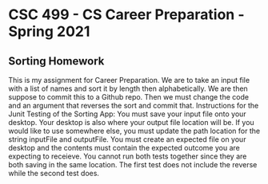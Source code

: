 # CSC 499 - CS Career Preparation - Spring 2021

## Sorting Homework

This is my assignment for Career Preparation. We are to take an input file with a list of names and sort it by length then alphabetically. 
We are then suppose to commit this to a Github repo.
Then we must change the code and an argument that reverses the sort and commit that. 
Instructions for the Junit Testing of the Sorting App:
You must save your input file onto your desktop. Your desktop is also where your output file location will be. If you would like to use somewhere else, you must update the path location for the string inputFile and outputFile. 
You must create an expected file on your desktop and the contents must contain the expected outcome you are expecting to receieve.
You cannot run both tests together since they are both saving in the same location. 
The first test does not include the reverse while the second test does. 
